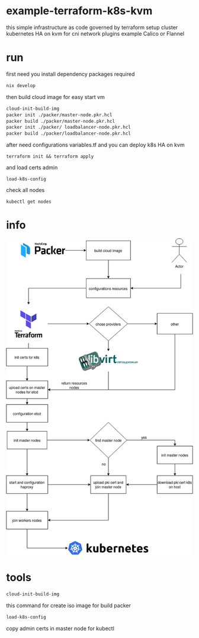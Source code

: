 # example-terraform-k8s-kvm
this simple infrastructure as code governed 
by terraform setup cluster kubernetes HA on kvm 
for cni network plugins example Calico or Flannel

# run 

first need you install dependency packages required

```bash
nix develop 
```
then build cloud image for easy start vm 
```bash
cloud-init-build-img
packer init ./packer/master-node.pkr.hcl
packer build ./packer/master-node.pkr.hcl
packer init ./packer/ loadbalancer-node.pkr.hcl
packer build ./packer/loadbalancer-node.pkr.hcl
```

after need configurations variables.tf and
you can deploy k8s HA on kvm 
```
terraform init && terraform apply
```
and load certs admin 
```
load-k8s-config
```
check all nodes 
```
kubectl get nodes
```

# info
<img src=./docs/example.png>

# tools 

```bash
cloud-init-build-img
```
this command for create iso image for build packer 

```bash
load-k8s-config
```
copy admin certs in master node for kubectl 
